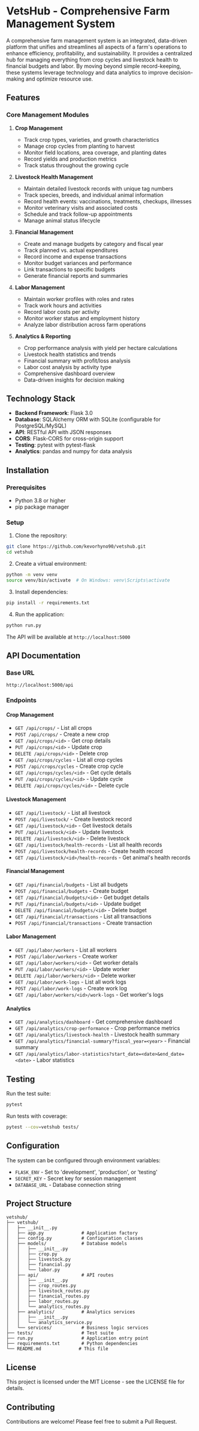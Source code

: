# VetsHub - Comprehensive Farm Management System

A comprehensive farm management system is an integrated, data-driven platform that unifies and streamlines all aspects of a farm's operations to enhance efficiency, profitability, and sustainability. It provides a centralized hub for managing everything from crop cycles and livestock health to financial budgets and labor. By moving beyond simple record-keeping, these systems leverage technology and data analytics to improve decision-making and optimize resource use.

## Features

### Core Management Modules

1. **Crop Management**
   - Track crop types, varieties, and growth characteristics
   - Manage crop cycles from planting to harvest
   - Monitor field locations, area coverage, and planting dates
   - Record yields and production metrics
   - Track status throughout the growing cycle

2. **Livestock Health Management**
   - Maintain detailed livestock records with unique tag numbers
   - Track species, breeds, and individual animal information
   - Record health events: vaccinations, treatments, checkups, illnesses
   - Monitor veterinary visits and associated costs
   - Schedule and track follow-up appointments
   - Manage animal status lifecycle

3. **Financial Management**
   - Create and manage budgets by category and fiscal year
   - Track planned vs. actual expenditures
   - Record income and expense transactions
   - Monitor budget variances and performance
   - Link transactions to specific budgets
   - Generate financial reports and summaries

4. **Labor Management**
   - Maintain worker profiles with roles and rates
   - Track work hours and activities
   - Record labor costs per activity
   - Monitor worker status and employment history
   - Analyze labor distribution across farm operations

5. **Analytics & Reporting**
   - Crop performance analysis with yield per hectare calculations
   - Livestock health statistics and trends
   - Financial summary with profit/loss analysis
   - Labor cost analysis by activity type
   - Comprehensive dashboard overview
   - Data-driven insights for decision making

## Technology Stack

- **Backend Framework**: Flask 3.0
- **Database**: SQLAlchemy ORM with SQLite (configurable for PostgreSQL/MySQL)
- **API**: RESTful API with JSON responses
- **CORS**: Flask-CORS for cross-origin support
- **Testing**: pytest with pytest-flask
- **Analytics**: pandas and numpy for data analysis

## Installation

### Prerequisites

- Python 3.8 or higher
- pip package manager

### Setup

1. Clone the repository:
```bash
git clone https://github.com/kevorhyno90/vetshub.git
cd vetshub
```

2. Create a virtual environment:
```bash
python -m venv venv
source venv/bin/activate  # On Windows: venv\Scripts\activate
```

3. Install dependencies:
```bash
pip install -r requirements.txt
```

4. Run the application:
```bash
python run.py
```

The API will be available at `http://localhost:5000`

## API Documentation

### Base URL
```
http://localhost:5000/api
```

### Endpoints

#### Crop Management
- `GET /api/crops/` - List all crops
- `POST /api/crops/` - Create a new crop
- `GET /api/crops/<id>` - Get crop details
- `PUT /api/crops/<id>` - Update crop
- `DELETE /api/crops/<id>` - Delete crop
- `GET /api/crops/cycles` - List all crop cycles
- `POST /api/crops/cycles` - Create crop cycle
- `GET /api/crops/cycles/<id>` - Get cycle details
- `PUT /api/crops/cycles/<id>` - Update cycle
- `DELETE /api/crops/cycles/<id>` - Delete cycle

#### Livestock Management
- `GET /api/livestock/` - List all livestock
- `POST /api/livestock/` - Create livestock record
- `GET /api/livestock/<id>` - Get livestock details
- `PUT /api/livestock/<id>` - Update livestock
- `DELETE /api/livestock/<id>` - Delete livestock
- `GET /api/livestock/health-records` - List all health records
- `POST /api/livestock/health-records` - Create health record
- `GET /api/livestock/<id>/health-records` - Get animal's health records

#### Financial Management
- `GET /api/financial/budgets` - List all budgets
- `POST /api/financial/budgets` - Create budget
- `GET /api/financial/budgets/<id>` - Get budget details
- `PUT /api/financial/budgets/<id>` - Update budget
- `DELETE /api/financial/budgets/<id>` - Delete budget
- `GET /api/financial/transactions` - List all transactions
- `POST /api/financial/transactions` - Create transaction

#### Labor Management
- `GET /api/labor/workers` - List all workers
- `POST /api/labor/workers` - Create worker
- `GET /api/labor/workers/<id>` - Get worker details
- `PUT /api/labor/workers/<id>` - Update worker
- `DELETE /api/labor/workers/<id>` - Delete worker
- `GET /api/labor/work-logs` - List all work logs
- `POST /api/labor/work-logs` - Create work log
- `GET /api/labor/workers/<id>/work-logs` - Get worker's logs

#### Analytics
- `GET /api/analytics/dashboard` - Get comprehensive dashboard
- `GET /api/analytics/crop-performance` - Crop performance metrics
- `GET /api/analytics/livestock-health` - Livestock health summary
- `GET /api/analytics/financial-summary?fiscal_year=<year>` - Financial summary
- `GET /api/analytics/labor-statistics?start_date=<date>&end_date=<date>` - Labor statistics

## Testing

Run the test suite:
```bash
pytest
```

Run tests with coverage:
```bash
pytest --cov=vetshub tests/
```

## Configuration

The system can be configured through environment variables:

- `FLASK_ENV` - Set to 'development', 'production', or 'testing'
- `SECRET_KEY` - Secret key for session management
- `DATABASE_URL` - Database connection string

## Project Structure

```
vetshub/
├── vetshub/
│   ├── __init__.py
│   ├── app.py              # Application factory
│   ├── config.py           # Configuration classes
│   ├── models/             # Database models
│   │   ├── __init__.py
│   │   ├── crop.py
│   │   ├── livestock.py
│   │   ├── financial.py
│   │   └── labor.py
│   ├── api/                # API routes
│   │   ├── __init__.py
│   │   ├── crop_routes.py
│   │   ├── livestock_routes.py
│   │   ├── financial_routes.py
│   │   ├── labor_routes.py
│   │   └── analytics_routes.py
│   ├── analytics/          # Analytics services
│   │   ├── __init__.py
│   │   └── analytics_service.py
│   └── services/           # Business logic services
├── tests/                  # Test suite
├── run.py                  # Application entry point
├── requirements.txt        # Python dependencies
└── README.md              # This file
```

## License

This project is licensed under the MIT License - see the LICENSE file for details.

## Contributing

Contributions are welcome! Please feel free to submit a Pull Request.
